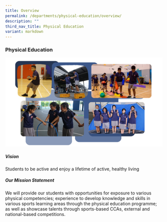 ```yaml
---
title: Overview
permalink: /departments/physical-education/overview/
description: ""
third_nav_title: Physical Education
variant: markdown
---
```

### Physical Education

![](/images/Our%20Experiences/Physical%20Education/PE_Overview_01.png)
##### Vision

Students to be active and enjoy a lifetime of active, healthy living

##### Our Mission Statement

We will provide our students with opportunities for exposure to various physical competencies; experience to develop knowledge and skills in various sports learning areas through the physical education programme; as well as showcase talents through sports-based CCAs, external and national-based competitions.